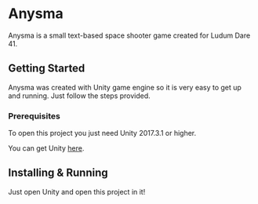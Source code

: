 # Anysma

Anysma is a small text-based space shooter game created for Ludum Dare 41.

## Getting Started

Anysma was created with Unity game engine so it is very easy to get up and running. Just follow the steps provided.

### Prerequisites

To open this project you just need Unity 2017.3.1 or higher.

You can get Unity [here](https://store.unity.com/).

## Installing & Running

Just open Unity and open this project in it!